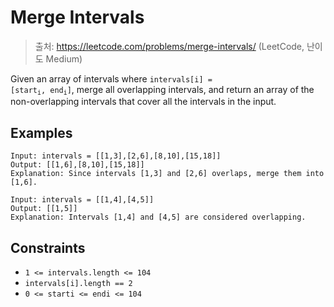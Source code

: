 # Merge Intervals

> 출처: https://leetcode.com/problems/merge-intervals/ (LeetCode, 난이도 Medium)

Given an array of intervals where <code>intervals[i] = [start<sub>i</sub>, end<sub>i</sub>]</code>, merge all overlapping intervals, and return an array of the non-overlapping intervals that cover all the intervals in the input.

## Examples

```
Input: intervals = [[1,3],[2,6],[8,10],[15,18]]
Output: [[1,6],[8,10],[15,18]]
Explanation: Since intervals [1,3] and [2,6] overlaps, merge them into [1,6].
```

```
Input: intervals = [[1,4],[4,5]]
Output: [[1,5]]
Explanation: Intervals [1,4] and [4,5] are considered overlapping.
```

## Constraints

- `1 <= intervals.length <= 104`
- `intervals[i].length == 2`
- `0 <= starti <= endi <= 104`
